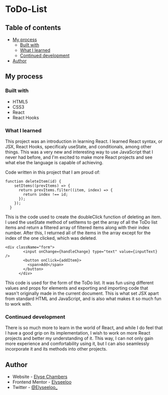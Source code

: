# ToDo-List

## Table of contents

- [My process](#my-process)
  - [Built with](#built-with)
  - [What I learned](#what-i-learned)
  - [Continued development](#continued-development)
- [Author](#author)

## My process

### Built with

- HTML5
- CSS3
- React
- React Hooks

### What I learned

This project was an introduction in learning React. I learned React syntax, or JSX, React Hooks, specificaly useState, and conditionals, among other things. This was a very new and interesting way to use JavaScript that I never had before, and I'm excited to make more React projects and see what else the language is capable of achieving. 

Code written in this project that I am proud of:

```JSX
function deleteItem(id) {
    setItems((prevItems) => {
      return prevItems.filter((item, index) => {
        return index !== id;
      });
    });
  }
```

This is the code used to create the doubleClick function of deleting an item. I used the useState method of setItems to get the array of all the ToDo list items and return a filtered array of filtered items along with their index number. After this, I returned all of the items in the array except for the index of the one clicked, which was deleted.

```JSX
<div className="form">
        <input onChange={handleChange} type="text" value={inputText} />
        <button onClick={addItem}>
          <span>Add</span>
        </button>
      </div>
```

This code is used for the form of the ToDo list. It was fun using different values and props for elements and exporting and importing code that wasn't originally made in the current document. This is what set JSX apart from standard HTML and JavaScript, and is also what makes it so much fun to work with.

### Continued development

There is so much more to learn in the world of React, and while I do feel that I have a good grip on its implementation, I wish to work on more React projects and better my understanding of it. This way, I can not only gain more experience and comfortability using it, but I can also seamlessly incorporate it and its methods into other projects.

## Author

- Website - [Elyse Chambers](https://www.diaryofelyse.com)
- Frontend Mentor - [Elyseeloo](https://www.frontendmentor.io/profile/Elyseeloo)
- Twitter - [@Elyseeloo\_](https://www.twitter.com/elyseeloo_)
